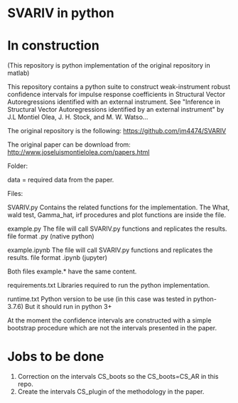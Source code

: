 # SVARIV in python 

# In construction

(This repository is python implementation of the original repository in matlab)

This repository contains a python suite to construct weak-instrument robust confidence intervals for impulse response coefficients in Structural Vector Autoregressions identified with an external instrument. See "Inference in Structural Vector Autoregressions identified by an external instrument" by J.L Montiel Olea, J. H. Stock, and M. W. Watso…

The original repository is the following: https://github.com/jm4474/SVARIV

The original paper can be download from: http://www.joseluismontielolea.com/papers.html 


Folder:

data = required data from the paper. 

Files:

SVARIV.py
Contains the related functions for the implementation. The What, wald test, Gamma_hat, irf procedures and plot functions are inside the file.

example.py
The file will call SVARIV.py functions and replicates the results. file format .py (native python)

example.ipynb
The file will call SVARIV.py functions and replicates the results. file format .ipynb (jupyter)

Both files example.* have the same content.

requirements.txt
Libraries required to run the python implementation.

runtime.txt
Python version to be use (in this case was tested in python-3.7.6)
But it should run in python 3+

At the moment the confidence intervals are constructed with a simple bootstrap procedure which are not the intervals presented
in the paper.

# Jobs to be done

1. Correction on the intervals CS_boots so the CS_boots=CS_AR in this repo. 
2. Create the intervals CS_plugin of the methodology in the paper.












